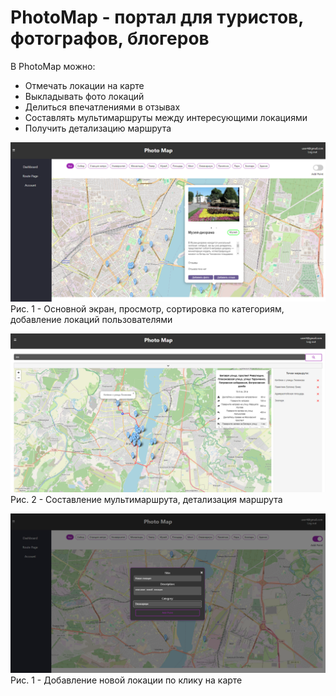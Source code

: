 # PhotoMap - портал для туристов, фотографов, блогеров

В PhotoMap можно:

- Отмечать локации на карте
- Выкладывать фото локаций
- Делиться впечатлениями в отзывах
- Составлять мультимаршруты между интересующими локациями
- Получить детализацию маршрута

![Основной экран, просмотр, сортировка по категориям, добавление локаций пользователями](image.png)
Рис. 1 - Основной экран, просмотр, сортировка по категориям, добавление локаций пользователями

![Составление мультимаршрута, детализация маршрута](image-2.png)
Рис. 2 - Составление мультимаршрута, детализация маршрута

![Добавление новой локации по клику на карте](image-3.png)
Рис. 1 - Добавление новой локации по клику на карте

